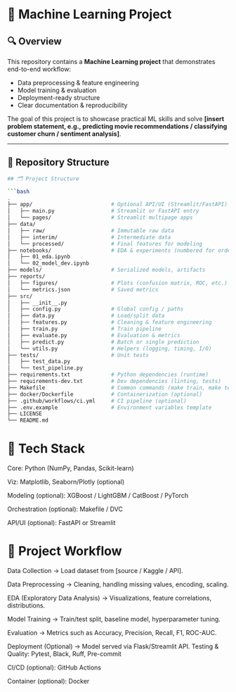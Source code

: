 # 📌 Machine Learning Project  

## 🔍 Overview  
This repository contains a **Machine Learning project** that demonstrates end-to-end workflow:  
- Data preprocessing & feature engineering  
- Model training & evaluation  
- Deployment-ready structure  
- Clear documentation & reproducibility  

The goal of this project is to showcase practical ML skills and solve **[insert problem statement, e.g., predicting movie recommendations / classifying customer churn / sentiment analysis]**.  

---

## 📂 Repository Structure  
```bash
## 🗂️ Project Structure

```bash
.
├── app/                         # Optional API/UI (Streamlit/FastAPI)
│   ├── main.py                  # Streamlit or FastAPI entry
│   └── pages/                   # Streamlit multipage apps
├── data/
│   ├── raw/                     # Immutable raw data
│   ├── interim/                 # Intermediate data
│   └── processed/               # Final features for modeling
├── notebooks/                   # EDA & experiments (numbered for order)
│   ├── 01_eda.ipynb
│   └── 02_model_dev.ipynb
├── models/                      # Serialized models, artifacts
├── reports/
│   ├── figures/                 # Plots (confusion matrix, ROC, etc.)
│   └── metrics.json             # Saved metrics
├── src/
│   ├── __init__.py
│   ├── config.py                # Global config / paths
│   ├── data.py                  # Load/split data
│   ├── features.py              # Cleaning & feature engineering
│   ├── train.py                 # Train pipeline
│   ├── evaluate.py              # Evaluation & metrics
│   ├── predict.py               # Batch or single prediction
│   └── utils.py                 # Helpers (logging, timing, I/O)
├── tests/                       # Unit tests
│   ├── test_data.py
│   └── test_pipeline.py
├── requirements.txt             # Python dependencies (runtime)
├── requirements-dev.txt         # Dev dependencies (linting, tests)
├── Makefile                     # Common commands (make train, make test, ...)
├── docker/Dockerfile            # Containerization (optional)
├── .github/workflows/ci.yml     # CI pipeline (optional)
├── .env.example                 # Environment variables template
├── LICENSE
└── README.md
```
# 🧰 Tech Stack

Core: Python (NumPy, Pandas, Scikit-learn)

Viz: Matplotlib, Seaborn/Plotly (optional)

Modeling (optional): XGBoost / LightGBM / CatBoost / PyTorch

Orchestration (optional): Makefile / DVC

API/UI (optional): FastAPI or Streamlit



# 🚀 Project Workflow

Data Collection → Load dataset from [source / Kaggle / API].

Data Preprocessing → Cleaning, handling missing values, encoding, scaling.

EDA (Exploratory Data Analysis) → Visualizations, feature correlations, distributions.

Model Training → Train/test split, baseline model, hyperparameter tuning.

Evaluation → Metrics such as Accuracy, Precision, Recall, F1, ROC-AUC.

Deployment (Optional) → Model served via Flask/Streamlit API.
Testing & Quality: Pytest, Black, Ruff, Pre-commit

CI/CD (optional): GitHub Actions

Container (optional): Docker
